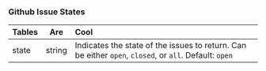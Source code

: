 ### Github Issue States  
    
| Tables        | Are           | Cool  |
| ------------- |:-------------:| :-----|
| state         | string | Indicates the state of the issues to return. Can be either `open`, `closed`, or `all`. Default: `open` |